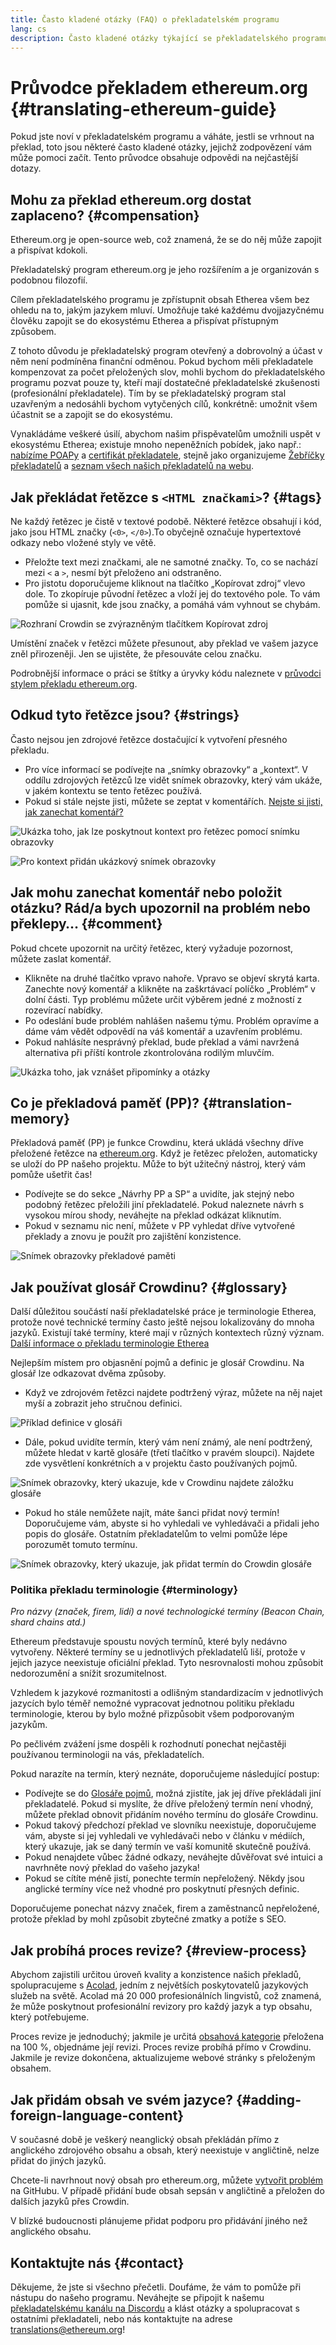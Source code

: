 ```yaml
---
title: Často kladené otázky (FAQ) o překladatelském programu
lang: cs
description: Často kladené otázky týkající se překladatelského programu stránky ethereum.org
---
```


# Průvodce překladem ethereum.org {#translating-ethereum-guide}

Pokud jste noví v překladatelském programu a váháte, jestli se vrhnout na překlad, toto jsou některé často kladené otázky, jejichž zodpovězení vám může pomoci začít. Tento průvodce obsahuje odpovědi na nejčastější dotazy.

## Mohu za překlad ethereum.org dostat zaplaceno? {#compensation}

Ethereum.org je open-source web, což znamená, že se do něj může zapojit a přispívat kdokoli.

Překladatelský program ethereum.org je jeho rozšířením a je organizován s podobnou filozofií.

Cílem překladatelského programu je zpřístupnit obsah Etherea všem bez ohledu na to, jakým jazykem mluví. Umožňuje také každému dvojjazyčnému člověku zapojit se do ekosystému Etherea a přispívat přístupným způsobem.

Z tohoto důvodu je překladatelský program otevřený a dobrovolný a účast v něm není podmíněna finanční odměnou. Pokud bychom měli překladatele kompenzovat za počet přeložených slov, mohli bychom do překladatelského programu pozvat pouze ty, kteří mají dostatečné překladatelské zkušenosti (profesionální překladatele). Tím by se překladatelský program stal uzavřeným a nedosáhli bychom vytyčených cílů, konkrétně: umožnit všem účastnit se a zapojit se do ekosystému.

Vynakládáme veškeré úsilí, abychom našim přispěvatelům umožnili uspět v ekosystému Etherea; existuje mnoho nepeněžních pobídek, jako např.: [nabízíme POAPy](/contributing/translation-program/acknowledgements/#poap) a [certifikát překladatele](/contributing/translation-program/acknowledgements/#certificate), stejně jako organizujeme [Žebříčky překladatelů](/contributing/translation-program/acknowledgements/) a [seznam všech našich překladatelů na webu](/contributing/translation-program/contributors/).

## Jak překládat řetězce s `<HTML značkami>`? {#tags}

Ne každý řetězec je čistě v textové podobě. Některé řetězce obsahují i kód, jako jsou HTML značky (`<0>`, `</0>`).To obyčejně označuje hypertextové odkazy nebo vložené styly ve větě.

- Přeložte text mezi značkami, ale ne samotné značky. To, co se nachází mezi `<` a `>`, nesmí být přeloženo ani odstraněno.
- Pro jistotu doporučujeme kliknout na tlačítko „Kopírovat zdroj“ vlevo dole. To zkopíruje původní řetězec a vloží jej do textového pole. To vám pomůže si ujasnit, kde jsou značky, a pomáhá vám vyhnout se chybám.

![Rozhraní Crowdin se zvýrazněným tlačítkem Kopírovat zdroj](./html-tag-strings.png)

Umístění značek v řetězci můžete přesunout, aby překlad ve vašem jazyce zněl přirozeněji. Jen se ujistěte, že přesouváte celou značku.

Podrobnější informace o práci se štítky a úryvky kódu naleznete v [průvodci stylem překladu ethereum.org](/contributing/translation-program/translators-guide/#dealing-with-tags).

## Odkud tyto řetězce jsou? {#strings}

Často nejsou jen zdrojové řetězce dostačující k vytvoření přesného překladu.

- Pro více informací se podívejte na „snímky obrazovky“ a „kontext“. V oddílu zdrojových řetězců lze vidět snímek obrazovky, který vám ukáže, v jakém kontextu se tento řetězec používá.
- Pokud si stále nejste jisti, můžete se zeptat v komentářích. [Nejste si jisti, jak zanechat komentář?](#comment)

![Ukázka toho, jak lze poskytnout kontext pro řetězec pomocí snímku obrazovky](./source-string.png)

![Pro kontext přidán ukázkový snímek obrazovky](./source-string-2.png)

## Jak mohu zanechat komentář nebo položit otázku? Rád/a bych upozornil na problém nebo překlepy… {#comment}

Pokud chcete upozornit na určitý řetězec, který vyžaduje pozornost, můžete zaslat komentář.

- Klikněte na druhé tlačítko vpravo nahoře. Vpravo se objeví skrytá karta. Zanechte nový komentář a klikněte na zaškrtávací políčko „Problém“ v dolní části. Typ problému můžete určit výběrem jedné z možností z rozevírací nabídky.
- Po odeslání bude problém nahlášen našemu týmu. Problém opravíme a dáme vám vědět odpovědí na váš komentář a uzavřením problému.
- Pokud nahlásíte nesprávný překlad, bude překlad a vámi navržená alternativa při příští kontrole zkontrolována rodilým mluvčím.

![Ukázka toho, jak vznášet připomínky a otázky](./comment-issue.png)

## Co je překladová paměť (PP)? {#translation-memory}

Překladová paměť (PP) je funkce Crowdinu, která ukládá všechny dříve přeložené řetězce na [ethereum.org](https://ethereum.org/). Když je řetězec přeložen, automaticky se uloží do PP našeho projektu. Může to být užitečný nástroj, který vám pomůže ušetřit čas!

- Podívejte se do sekce „Návrhy PP a SP“ a uvidíte, jak stejný nebo podobný řetězec přeložili jiní překladatelé. Pokud naleznete návrh s vysokou mírou shody, neváhejte na překlad odkázat kliknutím.
- Pokud v seznamu nic není, můžete v PP vyhledat dříve vytvořené překlady a znovu je použít pro zajištění konzistence.

![Snímek obrazovky překladové paměti](./translation-memory.png)

## Jak používat glosář Crowdinu? {#glossary}

Další důležitou součástí naší překladatelské práce je terminologie Etherea, protože nové technické termíny často ještě nejsou lokalizovány do mnoha jazyků. Existují také termíny, které mají v různých kontextech různý význam. [Další informace o překladu terminologie Etherea](#terminology)

Nejlepším místem pro objasnění pojmů a definic je glosář Crowdinu. Na glosář lze odkazovat dvěma způsoby.

- Když ve zdrojovém řetězci najdete podtržený výraz, můžete na něj najet myší a zobrazit jeho stručnou definici.

![Příklad definice v glosáři](./glossary-definition.png)

- Dále, pokud uvidíte termín, který vám není známý, ale není podtržený, můžete hledat v kartě glosáře (třetí tlačítko v pravém sloupci). Najdete zde vysvětlení konkrétních a v projektu často používaných pojmů.

![Snímek obrazovky, který ukazuje, kde v Crowdinu najdete záložku glosáře](./glossary-tab.png)

- Pokud ho stále nemůžete najít, máte šanci přidat nový termín! Doporučujeme vám, abyste si ho vyhledali ve vyhledávači a přidali jeho popis do glosáře. Ostatním překladatelům to velmi pomůže lépe porozumět tomuto termínu.

![Snímek obrazovky, který ukazuje, jak přidat termín do Crowdin glosáře](./add-glossary-term.png)

### Politika překladu terminologie {#terminology}

_Pro názvy (značek, firem, lidí) a nové technologické termíny (Beacon Chain, shard chains atd.)_

Ethereum představuje spoustu nových termínů, které byly nedávno vytvořeny. Některé termíny se u jednotlivých překladatelů liší, protože v jejich jazyce neexistuje oficiální překlad. Tyto nesrovnalosti mohou způsobit nedorozumění a snížit srozumitelnost.

Vzhledem k jazykové rozmanitosti a odlišným standardizacím v jednotlivých jazycích bylo téměř nemožné vypracovat jednotnou politiku překladu terminologie, kterou by bylo možné přizpůsobit všem podporovaným jazykům.

Po pečlivém zvážení jsme dospěli k rozhodnutí ponechat nejčastěji používanou terminologii na vás, překladatelích.

Pokud narazíte na termín, který neznáte, doporučujeme následující postup:

- Podívejte se do [Glosáře pojmů](#glossary), možná zjistíte, jak jej dříve překládali jiní překladatelé. Pokud si myslíte, že dříve přeložený termín není vhodný, můžete překlad obnovit přidáním nového termínu do glosáře Crowdinu.
- Pokud takový předchozí překlad ve slovníku neexistuje, doporučujeme vám, abyste si jej vyhledali ve vyhledávači nebo v článku v médiích, který ukazuje, jak se daný termín ve vaší komunitě skutečně používá.
- Pokud nenajdete vůbec žádné odkazy, neváhejte důvěřovat své intuici a navrhněte nový překlad do vašeho jazyka!
- Pokud se cítíte méně jistí, ponechte termín nepřeložený. Někdy jsou anglické termíny více než vhodné pro poskytnutí přesných definic.

Doporučujeme ponechat názvy značek, firem a zaměstnanců nepřeložené, protože překlad by mohl způsobit zbytečné zmatky a potíže s SEO.

## Jak probíhá proces revize? {#review-process}

Abychom zajistili určitou úroveň kvality a konzistence našich překladů, spolupracujeme s [Acolad](https://www.acolad.com/), jedním z největších poskytovatelů jazykových služeb na světě. Acolad má 20 000 profesionálních lingvistů, což znamená, že může poskytnout profesionální revizory pro každý jazyk a typ obsahu, který potřebujeme.

Proces revize je jednoduchý; jakmile je určitá [obsahová kategorie](/contributing/translation-program/content-buckets) přeložena na 100 %, objednáme její revizi. Proces revize probíhá přímo v Crowdinu. Jakmile je revize dokončena, aktualizujeme webové stránky s přeloženým obsahem.

## Jak přidám obsah ve svém jazyce? {#adding-foreign-language-content}

V současné době je veškerý neanglický obsah překládán přímo z anglického zdrojového obsahu a obsah, který neexistuje v angličtině, nelze přidat do jiných jazyků.

Chcete-li navrhnout nový obsah pro ethereum.org, můžete [vytvořit problém](https://github.com/ethereum/ethereum-org-website/issues) na GitHubu. V případě přidání bude obsah sepsán v angličtině a přeložen do dalších jazyků přes Crowdin.

V blízké budoucnosti plánujeme přidat podporu pro přidávání jiného než anglického obsahu.

## Kontaktujte nás {#contact}

Děkujeme, že jste si všechno přečetli. Doufáme, že vám to pomůže při nástupu do našeho programu. Neváhejte se připojit k našemu [překladatelskému kanálu na Discordu](https://discord.gg/ethereum-org) a klást otázky a spolupracovat s ostatními překladateli, nebo nás kontaktujte na adrese translations@ethereum.org!
